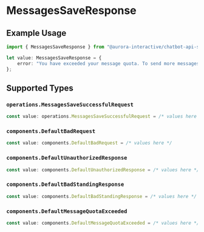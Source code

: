 # MessagesSaveResponse

## Example Usage

```typescript
import { MessagesSaveResponse } from "@aurora-interactive/chatbot-api-sdk/models/operations";

let value: MessagesSaveResponse = {
    error: "You have exceeded your message quota. To send more messages, please upgrade your plan or wait until your subscription renews.",
};
```

## Supported Types

### `operations.MessagesSaveSuccessfulRequest`

```typescript
const value: operations.MessagesSaveSuccessfulRequest = /* values here */
```

### `components.DefaultBadRequest`

```typescript
const value: components.DefaultBadRequest = /* values here */
```

### `components.DefaultUnauthorizedResponse`

```typescript
const value: components.DefaultUnauthorizedResponse = /* values here */
```

### `components.DefaultBadStandingResponse`

```typescript
const value: components.DefaultBadStandingResponse = /* values here */
```

### `components.DefaultMessageQuotaExceeded`

```typescript
const value: components.DefaultMessageQuotaExceeded = /* values here */
```

